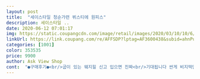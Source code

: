 ```yaml
---
layout: post 
title:  "세이스타일 청순가련 뷔스티에 원피스" 
description: 세이스타일 ..
date: 2020-06-12 07:01:17 
img: https://static.coupangcdn.com/image/retail/images/2020/03/10/10/6/efe374de-ef69-42da-8223-aef669a150d2.jpg 
linkUrl: https://link.coupang.com/re/AFFSDP?lptag=AF3600438&subid=ahnPublicAsk&pageKey=1338989233&itemId=2365560093&vendorItemId=70266245815&traceid=V0-113-f3aa8ff829ad65c1 
categories: [1001] 
color: 353535 
price: 9900 
author: Ask View Shop 
cont:  "●구매후기●<br/>굽이 있는 웨지힐 신고 입으면 진짜<br/>기대됩니다 싼게 비지떡만은 아닙니다<br/>날씬해보입니다<br/>비치지않는게 더 중요하니  저는 괜찮았어요<br/>사이즈도 맞고 편하고 상태도 좋습니다^^<br/>생각보다 괜찮아요!<br/>소재는 시원하진 않고 한여름엔 좀 더울수 있겠으나<br/>여행가거나 할때 흰색반팔과 입으면 예쁠거같아요<br/>옷 이뻐요<br/>옷은 귀엽고 재질은 몸에 붙지 않는 질인데 좀 두껍고 묵직해요.<br/>.<br/> 그냥 딱 기본스타일인데 사이즈는 88까지 못입을거 같아요.<br/>.<br/> 66 까지는 살짝 여유있을거 같고 77은 딱 맞을거 같아요.<br/>.<br/> 88은 완전 타이트하게 딱 붙을거 같네요.<br/>.<br/> 사이즈는 수정 하셔야 할듯.<br/>.<br/> 제가 66반77 인데 엉덩이 부분 여유 거의 없이 딱 맞아요.<br/>.<br/> 이런 스타일 큰 사이즈가 있어서 그냥 맞게 입는것도 괜찮을거 같아서 저는 그냥 입으려고요.<br/>.<br/> 사이즈 잘 보고 구매하세요<br/>저렴해서 옷 품질이 안좋을까 고민하며 구매했는데<br/>쿠팡에서 싼거 사서 성공한 유일한 옷입니다<br/>" 
---
```

